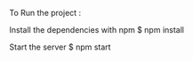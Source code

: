 
To Run the project : 

Install the dependencies with npm
$ npm install

Start the server
$ npm start
